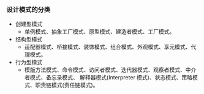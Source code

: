 
### 设计模式的分类

- 创建型模式
	- 单例模式、抽象工厂模式、原型模式、建造者模式、工厂模式。
- 结构型模式
	- 适配器模式、桥接模式、装饰模式、组合模式、外观模式、享元模式、代理模式。
- 行为型模式
	- 模版方法模式、命令模式、访问者模式、迭代器模式、观察者模式、中介者模式、备忘录模式、 解释器模式(Interpreter 模式)、状态模式、策略模式、职责链模式(责任链模式)。